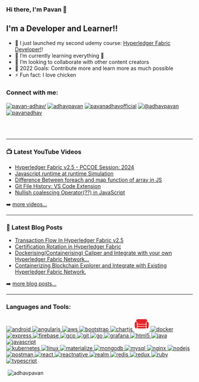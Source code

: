 ### Hi there, I'm Pavan  👋

## I'm a Developer and Learner!!

- 🔭 I just launched my second udemy course: [Hyperledger Fabric Developer!][course]!
- 🌱 I’m currently learning everything 🤣
- 👯 I’m looking to collaborate with other content creators
- 🥅 2022 Goals: Contribute more and learn more as much possible
- ⚡ Fun fact: I love chicken 


<h3 align="left">Connect with me:</h3>
<p align="left">
<a href="https://linkedin.com/in/pavan-adhav/" target="blank"><img align="center" src="https://cdn.jsdelivr.net/npm/simple-icons@3.0.1/icons/linkedin.svg" alt="pavan-adhav/" height="30" width="40" /></a>
<a href="https://fb.com/adhavpavan" target="blank"><img align="center" src="https://cdn.jsdelivr.net/npm/simple-icons@3.0.1/icons/facebook.svg" alt="adhavpavan" height="30" width="40" /></a>
<a href="https://instagram.com/pavanadhavofficial" target="blank"><img align="center" src="https://cdn.jsdelivr.net/npm/simple-icons@3.0.1/icons/instagram.svg" alt="pavanadhavofficial" height="30" width="40" /></a>
<a href="https://medium.com/@adhavpavan" target="blank"><img align="center" src="https://cdn.jsdelivr.net/npm/simple-icons@3.0.1/icons/medium.svg" alt="@adhavpavan" height="30" width="40" /></a>
<a href="https://www.youtube.com/c/pavanadhav" target="blank"><img align="center" src="https://cdn.jsdelivr.net/npm/simple-icons@3.0.1/icons/youtube.svg" alt="pavanadhav" height="30" width="40" /></a>
</p>
<br />
<br />

---

### 📺 Latest YouTube Videos

<!-- YOUTUBE:START -->
- [Hyperledger Fabric v2.5 - PCCOE Session: 2024](https://www.youtube.com/watch?v=TNVIu7EYCWs)
- [Javascript runtime at runtime Simulation](https://www.youtube.com/watch?v=0emnbXBCsHs)
- [Difference Between foreach and map function of array in JS](https://www.youtube.com/watch?v=PfZKUfuADJk)
- [Git File History: VS Code Extension](https://www.youtube.com/watch?v=8hHMHMettC8)
- [Nullish coalescing Operator&lpar;??&rpar; in JavaScript](https://www.youtube.com/watch?v=h2YSz7F881w)
<!-- YOUTUBE:END -->

➡️ [more videos...](https://youtube.com/c/PavanAdhav)

---

### 📕 Latest Blog Posts

<!-- BLOG-POST-LIST:START -->
- [Transaction Flow In Hyperledger Fabric v2.5](https://medium.com/coinmonks/transaction-flow-in-hyperledger-fabric-v2-5-15729d55b686?source=rss-7fe6d9cfbbee------2)
- [Certification Rotation in Hyperledger Fabric](https://medium.com/coinmonks/certification-rotation-in-hyperledger-fabric-c9eb5fc68dec?source=rss-7fe6d9cfbbee------2)
- [Dockerising&lpar;Containerising&rpar; Caliper and Integrate with your own Hyperledger Fabric Network…](https://medium.com/coinmonks/dockerising-containerising-caliperand-integrate-with-your-own-hyperledger-fabric-network-a328b318f6de?source=rss-7fe6d9cfbbee------2)
- [Containerizing Blockchain Explorer and Integrate with Existing Hyperledger Fabric Network.](https://medium.com/coinmonks/containerizing-blockchain-explorer-and-integrate-with-existing-hyperledger-fabric-network-50a0737b7a81?source=rss-7fe6d9cfbbee------2)
<!-- BLOG-POST-LIST:END -->

➡️ [more blog posts...](https://medium.com/@adhavpavan)

---



<h3 align="left">Languages and Tools:</h3>
<p align="left"> <a href="https://developer.android.com" target="_blank"> <img src="https://devicons.github.io/devicon/devicon.git/icons/android/android-original-wordmark.svg" alt="android" width="40" height="40"/> </a> <a href="https://angular.io" target="_blank"> <img src="https://devicons.github.io/devicon/devicon.git/icons/angularjs/angularjs-original.svg" alt="angularjs" width="40" height="40"/> </a> <a href="https://aws.amazon.com" target="_blank"> <img src="https://devicons.github.io/devicon/devicon.git/icons/amazonwebservices/amazonwebservices-original-wordmark.svg" alt="aws" width="40" height="40"/> </a> <a href="https://getbootstrap.com" target="_blank"> <img src="https://devicons.github.io/devicon/devicon.git/icons/bootstrap/bootstrap-plain.svg" alt="bootstrap" width="40" height="40"/> </a> <a href="https://www.chartjs.org" target="_blank"> <img src="https://www.chartjs.org/media/logo-title.svg" alt="chartjs" width="40" height="40"/> </a> <a href="https://couchdb.apache.org/" target="_blank"> <img src="https://raw.githubusercontent.com/devicons/devicon/0d6c64dbbf311879f7d563bfc3ccf559f9ed111c/icons/couchdb/couchdb-original.svg" alt="couchdb" width="40" height="40"/> </a> <a href="https://www.docker.com/" target="_blank"> <img src="https://devicons.github.io/devicon/devicon.git/icons/docker/docker-original-wordmark.svg" alt="docker" width="40" height="40"/> </a> <a href="https://expressjs.com" target="_blank"> <img src="https://devicons.github.io/devicon/devicon.git/icons/express/express-original-wordmark.svg" alt="express" width="40" height="40"/> </a> <a href="https://firebase.google.com/" target="_blank"> <img src="https://www.vectorlogo.zone/logos/firebase/firebase-icon.svg" alt="firebase" width="40" height="40"/> </a> <a href="https://cloud.google.com" target="_blank"> <img src="https://www.vectorlogo.zone/logos/google_cloud/google_cloud-icon.svg" alt="gcp" width="40" height="40"/> </a> <a href="https://git-scm.com/" target="_blank"> <img src="https://www.vectorlogo.zone/logos/git-scm/git-scm-icon.svg" alt="git" width="40" height="40"/> </a> <a href="https://golang.org" target="_blank"> <img src="https://devicons.github.io/devicon/devicon.git/icons/go/go-original.svg" alt="go" width="40" height="40"/> </a> <a href="https://grafana.com" target="_blank"> <img src="https://www.vectorlogo.zone/logos/grafana/grafana-icon.svg" alt="grafana" width="40" height="40"/> </a> <a href="https://www.w3.org/html/" target="_blank"> <img src="https://devicons.github.io/devicon/devicon.git/icons/html5/html5-original-wordmark.svg" alt="html5" width="40" height="40"/> </a> <a href="https://www.java.com" target="_blank"> <img src="https://devicons.github.io/devicon/devicon.git/icons/java/java-original-wordmark.svg" alt="java" width="40" height="40"/> </a> <a href="https://developer.mozilla.org/en-US/docs/Web/JavaScript" target="_blank"> <img src="https://devicons.github.io/devicon/devicon.git/icons/javascript/javascript-original.svg" alt="javascript" width="40" height="40"/> </a>
  <br/>
  <a href="https://kubernetes.io" target="_blank"> <img src="https://www.vectorlogo.zone/logos/kubernetes/kubernetes-icon.svg" alt="kubernetes" width="40" height="40"/> </a> <a href="https://www.linux.org/" target="_blank"> <img src="https://devicons.github.io/devicon/devicon.git/icons/linux/linux-original.svg" alt="linux" width="40" height="40"/> </a> <a href="https://materializecss.com/" target="_blank"> <img src="https://raw.githubusercontent.com/prplx/svg-logos/5585531d45d294869c4eaab4d7cf2e9c167710a9/svg/materialize.svg" alt="materialize" width="40" height="40"/> </a> <a href="https://www.mongodb.com/" target="_blank"> <img src="https://devicons.github.io/devicon/devicon.git/icons/mongodb/mongodb-original-wordmark.svg" alt="mongodb" width="40" height="40"/> </a> <a href="https://www.mysql.com/" target="_blank"> <img src="https://devicons.github.io/devicon/devicon.git/icons/mysql/mysql-original-wordmark.svg" alt="mysql" width="40" height="40"/> </a> <a href="https://www.nginx.com" target="_blank"> <img src="https://devicons.github.io/devicon/devicon.git/icons/nginx/nginx-original.svg" alt="nginx" width="40" height="40"/> </a> <a href="https://nodejs.org" target="_blank"> <img src="https://devicons.github.io/devicon/devicon.git/icons/nodejs/nodejs-original-wordmark.svg" alt="nodejs" width="40" height="40"/> </a> <a href="https://postman.com" target="_blank"> <img src="https://www.vectorlogo.zone/logos/getpostman/getpostman-icon.svg" alt="postman" width="40" height="40"/> </a> <a href="https://reactjs.org/" target="_blank"> <img src="https://devicons.github.io/devicon/devicon.git/icons/react/react-original-wordmark.svg" alt="react" width="40" height="40"/> </a> <a href="https://reactnative.dev/" target="_blank"> <img src="https://reactnative.dev/img/header_logo.svg" alt="reactnative" width="40" height="40"/> </a> <a href="https://realm.io/" target="_blank"> <img src="https://raw.githubusercontent.com/bestofjs/bestofjs-webui/8665e8c267a0215f3159df28b33c365198101df5/public/logos/realm.svg" alt="realm" width="40" height="40"/> </a> <a href="https://redis.io" target="_blank"> <img src="https://devicons.github.io/devicon/devicon.git/icons/redis/redis-original-wordmark.svg" alt="redis" width="40" height="40"/> </a> <a href="https://redux.js.org" target="_blank"> <img src="https://devicons.github.io/devicon/devicon.git/icons/redux/redux-original.svg" alt="redux" width="40" height="40"/> </a> <a href="https://www.ruby-lang.org/en/" target="_blank"> <img src="https://devicons.github.io/devicon/devicon.git/icons/ruby/ruby-original-wordmark.svg" alt="ruby" width="40" height="40"/> </a> <a href="https://www.typescriptlang.org/" target="_blank"> <img src="https://devicons.github.io/devicon/devicon.git/icons/typescript/typescript-original.svg" alt="typescript" width="40" height="40"/> </a> </p>



<p>&nbsp;<img align="center" src="https://github-readme-stats.vercel.app/api?username=adhavpavan&show_icons=true&locale=en" alt="adhavpavan" /></p>



[course]: https://pavantechacademy.graphy.com/courses/Agreement-Management-using-Hyperledger-Fabric-v25Full-Stack-Application-657577ade4b063cb4155c7ac-657577ade4b063cb4155c7ac
[youtube]: https://youtube.com/c/PavanAdhav
[instagram]: https://www.instagram.com/pavanadhavofficial/
[linkedin]: https://www.linkedin.com/in/pavan-adhav/
[hyperledgerfabric]: https://www.youtube.com/playlist?list=PLkwxH9e_vrAJ0WbEsFA9W3I1W-g_BTsbt
